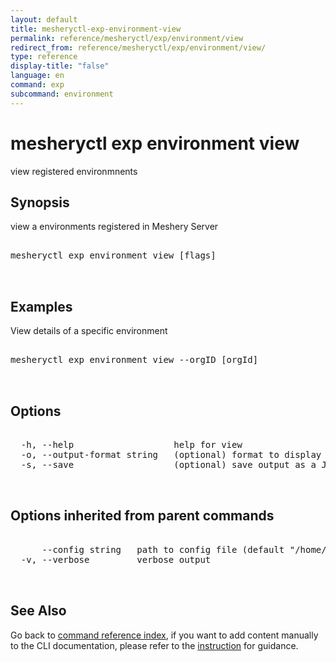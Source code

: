 ```yaml
---
layout: default
title: mesheryctl-exp-environment-view
permalink: reference/mesheryctl/exp/environment/view
redirect_from: reference/mesheryctl/exp/environment/view/
type: reference
display-title: "false"
language: en
command: exp
subcommand: environment
---
```


# mesheryctl exp environment view

view registered environmnents

## Synopsis

view a environments registered in Meshery Server

<pre class='codeblock-pre'>
<div class='codeblock'>
mesheryctl exp environment view [flags]

</div>
</pre>

## Examples

View details of a specific environment

<pre class='codeblock-pre'>
<div class='codeblock'>
mesheryctl exp environment view --orgID [orgId]

</div>
</pre>

## Options

<pre class='codeblock-pre'>
<div class='codeblock'>
  -h, --help                   help for view
  -o, --output-format string   (optional) format to display in [json|yaml] (default "yaml")
  -s, --save                   (optional) save output as a JSON/YAML file

</div>
</pre>

## Options inherited from parent commands

<pre class='codeblock-pre'>
<div class='codeblock'>
      --config string   path to config file (default "/home/runner/.meshery/config.yaml")
  -v, --verbose         verbose output

</div>
</pre>

## See Also

Go back to [command reference index](/reference/mesheryctl/), if you want to add content manually to the CLI documentation, please refer to the [instruction](/project/contributing/contributing-cli#preserving-manually-added-documentation) for guidance.
